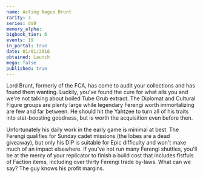 ```yaml
---
name: Acting Nagus Brunt
rarity: 3
series: ds9
memory_alpha:
bigbook_tier: 6
events: 19
in_portal: true
date: 01/01/2016
obtained: Launch
mega: false
published: true
---
```


Lord Brunt, formerly of the FCA, has come to audit your collections and has found them wanting. Luckily, you've found the cure for what ails you and we're not talking about boiled Tube Grub extract. The Diplomat and Cultural Figure groups are plenty large while legendary Ferengi worth immortalizing are few and far between. He should hit the Yahtzee to turn all of his traits into stat-boosting goodness, but is worth the acquisition even before then. 

Unfortunately his daily work in the early game is minimal at best. The Ferengi qualifies for Sunday cadet missions (the lobes are a dead giveaway), but only his DIP is suitable for Epic difficulty and won't make much of an impact elsewhere. If you've not run many Ferengi shuttles, you'll be at the mercy of your replicator to finish a build cost that includes fistfuls of Faction items, including over thirty Ferengi trade by-laws. What can we say? The guy knows his profit margins.
